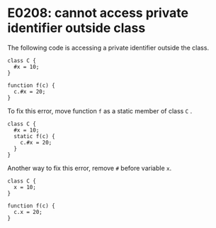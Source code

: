 # E0208: cannot access private identifier outside class

The following code is accessing a private identifier outside
the class.

    class C {
      #x = 10;
    }

    function f(c) {
      c.#x = 20;
    }

To fix this error, move function `f` as a static member of
class `C` .

    class C {
      #x = 10;
      static f(c) {
        c.#x = 20;
      }
    }

Another way to fix this error, remove `#` before variable
`x`.

    class C {
      x = 10;
    }

    function f(c) {
      c.x = 20;
    }
